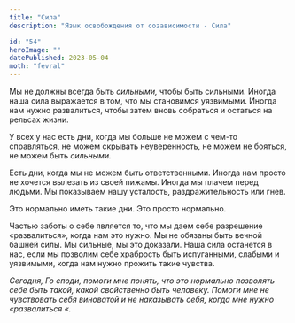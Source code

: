 ```yaml
---
title: "Сила"
description: "Язык освобождения от созависимости - Сила"

id: "54"
heroImage: ""
datePublished: 2023-05-04
moth: "fevral"
---
```


Мы не должны всегда быть _сильными,_ чтобы быть сильными. Иногда наша сила
выражается в том, что мы становимся уязвимыми. Иногда нам нужно развалиться,
чтобы затем вновь собраться и остаться на рельсах жизни.

У всех у нас есть дни, когда мы больше не можем с чем-то справляться, не можем
скрывать неуверенность, не можем не бояться, не можем быть _сильными._

Есть дни, когда мы не можем быть ответственными. Иногда нам просто не хочется
вылезать из своей пижамы. Иногда мы плачем перед людьми. Мы показываем нашу
усталость, раздражительность или гнев.

Это нормально иметь такие дни. Это просто нормально.

Частью заботы о себе является то, что мы даем себе разрешение «развалиться»,
когда нам это нужно. Мы не обязаны быть вечной башней силы. Мы сильные, мы это
доказали. Наша сила останется в нас, если мы позволим себе храбрость быть
испуганными, слабыми и уязвимыми, когда нам нужно прожить такие чувства.

_Сегодня,_ _Го_ _споди,_ _помоги_ _мне_ _понять,_ _что_ _это_ _нормально_
_позволять_ _себе_ _быть_ _такой,_ _какой_ _свойственно_ _быть_ _человеку._
_Помоги_ _мне_ _не_ _чувствовать_ _себя_ _виноватой_ _и_ _не_ _наказывать_
_себя,_ _когда_ _мне_ _нужно_ _«развалиться_ _«._
